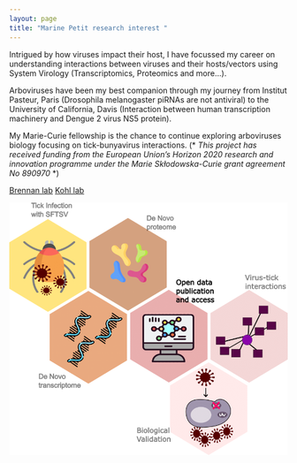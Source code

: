 ```yaml
---
layout: page
title: "Marine Petit research interest "
---
```


Intrigued by how viruses impact their host, I have focussed my career on understanding interactions between viruses and their hosts/vectors using System Virology (Transcriptomics, Proteomics and more...).

Arboviruses have been my best companion through my journey from Institut Pasteur, Paris (Drosophila melanogaster piRNAs are not antiviral) to the University of California, Davis (Interaction between human transcription machinery and Dengue 2 virus NS5 protein). 

My Marie-Curie fellowship is the chance to continue exploring arboviruses biology focusing on tick-bunyavirus interactions. (* *This project has received funding from the European Union’s Horizon 2020 research and innovation programme under the Marie Skłodowska-Curie grant agreement No 890970* *)

[Brennan lab](https://www.brennanlab.co.uk/)
[Kohl lab](https://www.gla.ac.uk/schools/infectionimmunity/staff/alainkohl/)

![research vision](/assets/TICKITS_summary_Horizon2020.png)
